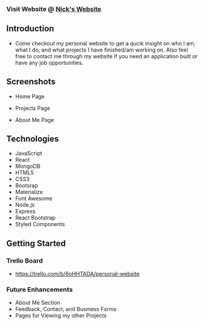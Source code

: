 ### Visit Website @ [Nick's Website](https://nicholas-taveras.netlify.app/)
## Introduction

- Come checkout my personal website to get a qucik insight on who I am, what I do, and what projects I have finished/am working on. Also feel free to contact me through my website if you need an application built or have any job opportunities.

## Screenshots

- Home Page


- Projects Page


- About Me Page

## Technologies

- JavaScript
- React
- MongoDB
- HTML5
- CSS3
- Bootsrap
- Materialize
- Font Awesome
- Node.js
- Express
- React Bootstrap
- Styled Components

## Getting Started

### Trello Board

- https://trello.com/b/6oHHTADA/personal-website

### Future Enhancements

- About Me Section
- Feedback, Contact, and Business Forms
- Pages for Viewing my other Projects
